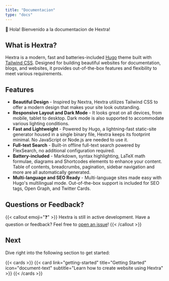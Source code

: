 ```yaml
---
title: "Documentacion"
type: "docs"
---
```



👋 Hola! Bienvenido a la documentacion de Hextra!

<!--more-->

## What is Hextra?

Hextra is a modern, fast and batteries-included [Hugo][hugo] theme built with [Tailwind CSS][tailwind-css].
Designed for building beautiful websites for documentation, blogs, and websites, it provides out-of-the-box features and flexibility to meet various requirements.

## Features

- **Beautiful Design** - Inspired by Nextra, Hextra utilizes Tailwind CSS to offer a modern design that makes your site look outstanding.
- **Responsive Layout and Dark Mode** - It looks great on all devices, from mobile, tablet to desktop. Dark mode is also supported to accommodate various lighting conditions.
- **Fast and Lightweight** - Powered by Hugo, a lightning-fast static-site generator housed in a single binary file, Hextra keeps its footprint minimal. No JavaScript or Node.js are needed to use it.
- **Full-text Search** - Built-in offline full-text search powered by FlexSearch, no additional configuration required.
- **Battery-included** - Markdown, syntax highlighting, LaTeX math formulae, diagrams and Shortcodes elements to enhance your content. Table of contents, breadcrumbs, pagination, sidebar navigation and more are all automatically generated.
- **Multi-language and SEO Ready** - Multi-language sites made easy with Hugo's multilingual mode. Out-of-the-box support is included for SEO tags, Open Graph, and Twitter Cards.

## Questions or Feedback?

{{< callout emoji="❓" >}}
  Hextra is still in active development.
  Have a question or feedback? Feel free to [open an issue](https://github.com/imfing/hextra/issues)!
{{< /callout >}}

## Next

Dive right into the following section to get started:

{{< cards >}}
  {{< card link="getting-started" title="Getting Started" icon="document-text" subtitle="Learn how to create website using Hextra" >}}
{{< /cards >}}

[hugo]: https://gohugo.io/
[flex-search]: https://github.com/nextapps-de/flexsearch
[tailwind-css]: https://tailwindcss.com/